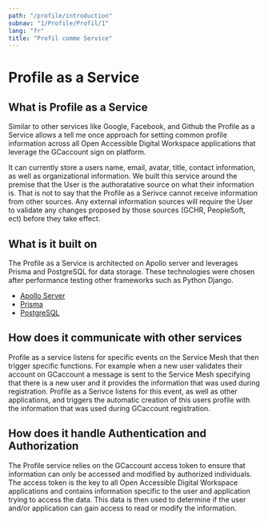 ```yaml
---
path: "/profile/introduction"
subnav: "1/Profile/Profil/1"
lang: "fr"
title: "Profil comme Service"
---
```

<helmet>
<title> Profile - Introduction </title>
</helmet>

# Profile as a Service

## What is Profile as a Service

Similar to other services like Google, Facebook, and Github the Profile as a Service allows a tell me once approach for setting common profile information across all Open Accessible Digital Workspace applications that leverage the GCaccount sign on platform.

It can currently store a users name, email, avatar, title, contact information, as well as organizational information.  We built this service around the premise that the User is the authoratative source on what their information is.  That is not to say that the Profile as a Serivce cannot receive information from other sources.  Any external information sources will require the User to validate any changes proposed by those sources (GCHR, PeopleSoft, ect) before they take effect.

## What is it built on

The Profile as a Service is architected on Apollo server and leverages Prisma and PostgreSQL for data storage.  These technologies were chosen after performance testing other frameworks such as Python Django.

* [Apollo Server](https://www.apollographql.com/docs/apollo-server/)
* [Prisma](https://www.prisma.io/)
* [PostgreSQL](https://www.postgresql.org/)

## How does it communicate with other services

Profile as a service listens for specific events on the Service Mesh that then trigger specific functions.  For example when a new user validates their account on GCaccount a message is sent to the Service Mesh specifying that there is a new user and it provides the information that was used during registration.  Profile as a Serivce listens for this event, as well as other applications, and triggers the automatic creation of this users profile with the information that was used during GCaccount registration.

## How does it handle Authentication and Authorization

The Profile service relies on the GCaccount access token to ensure that information can only be accessed and modified by authorized individuals.  The access token is the key to all Open Accessible Digital Workspace applications and contains information specific to the user and application trying to access the data.  This data is then used to determine if the user and/or application can gain access to read or modify the information.
